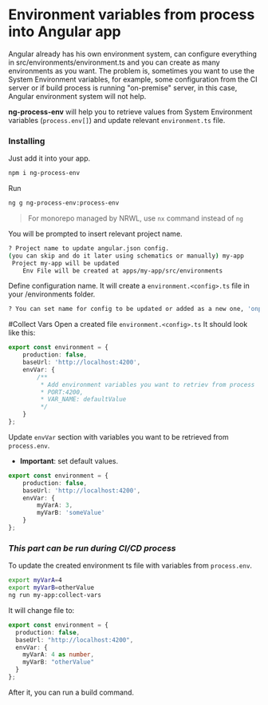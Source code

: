 # Environment variables from process into Angular app

Angular already has his own environment system, can configure everything in src/environments/environment.ts
and you can create as many environments as you want.
The problem is, sometimes you want to use the System Environment variables,
for example, some configuration from the CI server or if build process is running "on-premise" server,
in this case, Angular environment system will not help.

**ng-process-env** will help you to retrieve values from System Environment variables (`process.env[]`) and update
relevant `environment.ts` file.

### Installing

Just add it into your app.

```bash
npm i ng-process-env
```

Run

```bash
ng g ng-process-env:process-env
```

> For monorepo managed by NRWL, use `nx` command instead of `ng`

You will be prompted to insert relevant project name.

```bash
? Project name to update angular.json config. 
(you can skip and do it later using schematics or manually) my-app
 Project my-app will be updated
    Env File will be created at apps/my-app/src/environments
```

Define configuration name. It will create a `environment.<config>.ts` file in your /environments folder.

```bash
? You can set name for config to be updated or added as a new one, 'onprem' - default 
```

#Collect Vars
Open a created file `environment.<config>.ts`
It should look like this:

```typescript
export const environment = {
    production: false,
    baseUrl: 'http://localhost:4200',
    envVar: {
        /**
         * Add environment variables you want to retriev from process
         * PORT:4200,
         * VAR_NAME: defaultValue
         */
    }
};
```

Update `envVar` section with variables you want to be retrieved from `process.env`.
- **Important**: set default values.

```typescript
export const environment = {
    production: false,
    baseUrl: 'http://localhost:4200',
    envVar: {
        myVarA: 3,
        myVarB: 'someValue'
    }
};
```

### _This part can be run during CI/CD process_
To update the created environment ts file with variables from `process.env`. 

```bash
export myVarA=4
export myVarB=otherValue
ng run my-app:collect-vars
```
It will change file to:
```typescript
export const environment = {
  production: false,
  baseUrl: "http://localhost:4200",
  envVar: {
    myVarA: 4 as number,
    myVarB: "otherValue"
  }
};
```

After it, you can run a build command.

